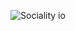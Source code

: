 
![Sociality io](https://user-images.githubusercontent.com/90451547/189723249-ac0032e7-78e0-40dc-85d8-59aec19419ca.png)
